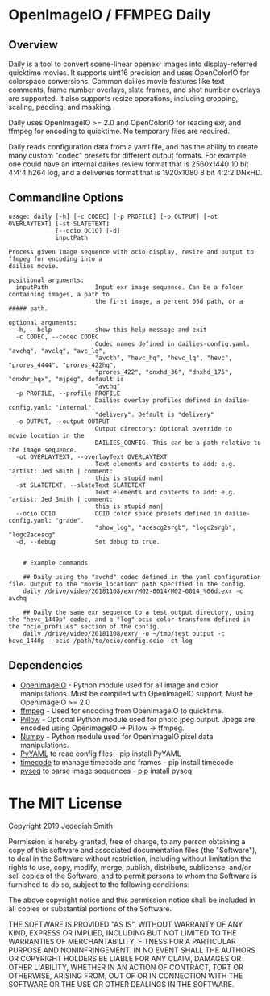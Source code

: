 # OpenImageIO / FFMPEG Daily

## Overview
Daily is a tool to convert scene-linear openexr images into display-referred quicktime movies. It supports uint16 precision and uses OpenColorIO for colorspace conversions. Common dailies movie features like text comments, frame number overlays, slate frames, and shot number overlays are supported. It also supports resize operations, including cropping, scaling, padding, and masking.

Daily uses OpenImageIO >= 2.0 and OpenColorIO for reading exr, and ffmpeg for encoding to quicktime. No temporary files are required.

Daily reads configuration data from a yaml file, and has the ability to create many custom "codec" presets for different output formats. For example, one could have an internal dailies review format that is 2560x1440 10 bit 4:4:4 h264 log, and a deliveries format that is 1920x1080 8 bit 4:2:2 DNxHD.

## Commandline Options

```
usage: daily [-h] [-c CODEC] [-p PROFILE] [-o OUTPUT] [-ot OVERLAYTEXT] [-st SLATETEXT]
             [--ocio OCIO] [-d]
             inputPath

Process given image sequence with ocio display, resize and output to ffmpeg for encoding into a
dailies movie.

positional arguments:
  inputPath             Input exr image sequence. Can be a folder containing images, a path to
                        the first image, a percent 05d path, or a ##### path.

optional arguments:
  -h, --help            show this help message and exit
  -c CODEC, --codec CODEC
                        Codec names defined in dailies-config.yaml: "avchq", "avclq", "avc_lq",
                        "avcth", "hevc_hq", "hevc_lq", "hevc", "prores_4444", "prores_422hq",
                        "prores_422", "dnxhd_36", "dnxhd_175", "dnxhr_hqx", "mjpeg", default is
                        "avchq"
  -p PROFILE, --profile PROFILE
                        Dailies overlay profiles defined in dailie-config.yaml: "internal",
                        "delivery". Default is "delivery"
  -o OUTPUT, --output OUTPUT
                        Output directory: Optional override to movie_location in the
                        DAILIES_CONFIG. This can be a path relative to the image sequence.
  -ot OVERLAYTEXT, --overlayText OVERLAYTEXT
                        Text elements and contents to add: e.g. "artist: Jed Smith | comment:
                        this is stupid man|
  -st SLATETEXT, --slateText SLATETEXT
                        Text elements and contents to add: e.g. "artist: Jed Smith | comment:
                        this is stupid man|
  --ocio OCIO           OCIO color space presets defined in dailie-config.yaml: "grade",
                        "show_log", "acescg2srgb", "logc2srgb", "logc2acescg"
  -d, --debug           Set debug to true.


	# Example commands

	## Daily using the "avchd" codec defined in the yaml configuration file. Output to the "movie_location" path specified in the config.
	daily /drive/video/20181108/exr/M02-0014/M02-0014_%06d.exr -c avchq

	## Daily the same exr sequence to a test output directory, using the "hevc_1440p" codec, and a "log" ocio color transform defined in the "ocio_profiles" section of the config.
	daily /drive/video/20181108/exr/ -o ~/tmp/test_output -c hevc_1440p --ocio /path/to/ocio/config.ocio -ct log
```

## Dependencies
- [OpenImageIO](https://github.com/OpenImageIO/oiio) - Python module used for all image and color manipulations. Must be compiled with OpenImageIO support. Must be OpenImageIO >= 2.0
- [ffmpeg](https://ffmpeg.org) - Used for encoding from OpenImageIO to quicktime.
- [Pillow](https://pillow.readthedocs.io/en/stable/) - Optional Python module used for photo jpeg output. Jpegs are encoded using OpenimageIO -> Pillow -> ffmpeg.
- [Numpy](https://www.numpy.org) - Python module used for OpenImageIO pixel data manipulations.
- [PyYAML](https://pyyaml.org/wiki/PyYAML) to read config files - pip install PyYAML
- [timecode](https://pypi.org/project/timecode/) to manage timecode and frames - pip install timecode
- [pyseq](https://pypi.org/project/pyseq/) to parse image sequences - pip install pyseq


# The MIT License
Copyright 2019 Jedediah Smith

Permission is hereby granted, free of charge, to any person obtaining a copy of this software and associated documentation files (the "Software"), to deal in the Software without restriction, including without limitation the rights to use, copy, modify, merge, publish, distribute, sublicense, and/or sell copies of the Software, and to permit persons to whom the Software is furnished to do so, subject to the following conditions:

The above copyright notice and this permission notice shall be included in all copies or substantial portions of the Software.

THE SOFTWARE IS PROVIDED "AS IS", WITHOUT WARRANTY OF ANY KIND, EXPRESS OR IMPLIED, INCLUDING BUT NOT LIMITED TO THE WARRANTIES OF MERCHANTABILITY, FITNESS FOR A PARTICULAR PURPOSE AND NONINFRINGEMENT. IN NO EVENT SHALL THE AUTHORS OR COPYRIGHT HOLDERS BE LIABLE FOR ANY CLAIM, DAMAGES OR OTHER LIABILITY, WHETHER IN AN ACTION OF CONTRACT, TORT OR OTHERWISE, ARISING FROM, OUT OF OR IN CONNECTION WITH THE SOFTWARE OR THE USE OR OTHER DEALINGS IN THE SOFTWARE.
